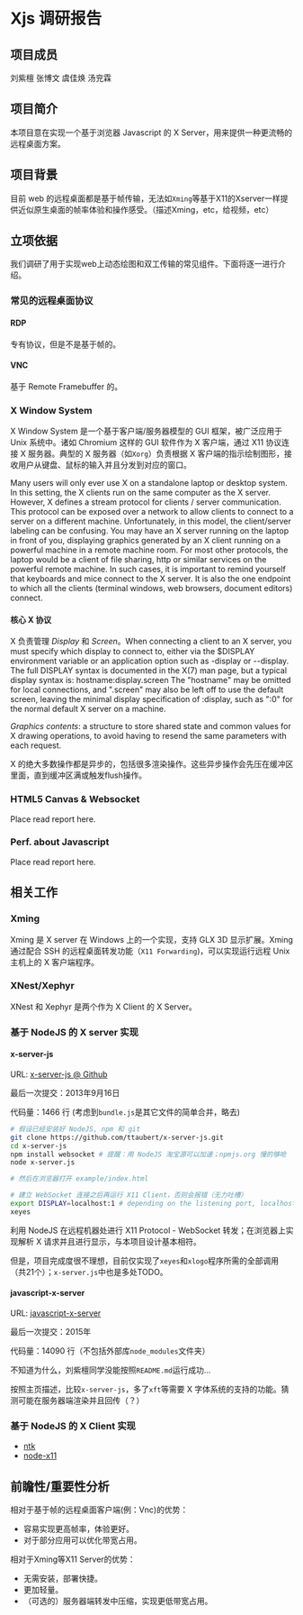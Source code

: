 # Xjs 调研报告

## 项目成员

刘紫檀 张博文 虞佳焕 汤兖霖

## 项目简介

本项目意在实现一个基于浏览器 Javascript 的 X Server，用来提供一种更流畅的远程桌面方案。

## 项目背景

目前 web 的远程桌面都是基于帧传输，无法如`Xming`等基于X11的Xserver一样提供近似原生桌面的帧率体验和操作感受。（描述Xming，etc，给视频，etc）

## 立项依据

我们调研了用于实现web上动态绘图和双工传输的常见组件。下面将逐一进行介绍。

### 常见的远程桌面协议

#### RDP

专有协议，但是不是基于帧的。

#### VNC

基于 Remote Framebuffer 的。

### X Window System

X Window System 是一个基于客户端/服务器模型的 GUI 框架，被广泛应用于 Unix 系统中。诸如 Chromium 这样的 GUI 软件作为 X 客户端，通过 X11 协议连接 X 服务器。典型的 X 服务器（如`Xorg`）负责根据 X 客户端的指示绘制图形，接收用户从键盘、鼠标的输入并且分发到对应的窗口。

Many users will only ever use X on a standalone laptop or desktop system. In this setting, the X clients run on the same computer as the X server. However, X defines a stream protocol for clients / server communication. This protocol can be exposed over a network to allow clients to connect to a server on a different machine. Unfortunately, in this model, the client/server labeling can be confusing. You may have an X server running on the laptop in front of you, displaying graphics generated by an X client running on a powerful machine in a remote machine room. For most other protocols, the laptop would be a client of file sharing, http or similar services on the powerful remote machine. In such cases, it is important to remind yourself that keyboards and mice connect to the X server. It is also the one endpoint to which all the clients (terminal windows, web browsers, document editors) connect.

#### 核心 X 协议

X 负责管理 *Display* 和 *Screen*。When connecting a client to an X server, you must specify which display to connect to, either via the $DISPLAY environment variable or an application option such as -display or --display. The full DISPLAY syntax is documented in the X(7) man page, but a typical display syntax is: hostname:display.screen The "hostname" may be omitted for local connections, and ".screen" may also be left off to use the default screen, leaving the minimal display specification of :display, such as ":0" for the normal default X server on a machine.

*Graphics contents*: a structure to store shared state and common values for X drawing operations, to avoid having to resend the same parameters with each request. 

X 的绝大多数操作都是异步的，包括很多渲染操作。这些异步操作会先压在缓冲区里面，直到缓冲区满或触发flush操作。

### HTML5 Canvas & Websocket
Place read report here.

### Perf. about Javascript
Place read report here.

## 相关工作

### Xming

Xming 是 X server 在 Windows 上的一个实现，支持 GLX 3D 显示扩展。Xming 通过配合 SSH 的远程桌面转发功能（`X11 Forwarding`)，可以实现运行远程 Unix 主机上的 X 客户端程序。

### XNest/Xephyr
XNest 和 Xephyr 是两个作为 X Client 的 X Server。

### 基于 NodeJS 的 X server 实现

#### x-server-js
URL: [x-server-js @ Github](https://github.com/ttaubert/x-server-js)

最后一次提交：2013年9月16日

代码量：1466 行 (考虑到`bundle.js`是其它文件的简单合并，略去)

```bash
# 假设已经安装好 NodeJS, npm 和 git
git clone https://github.com/ttaubert/x-server-js.git
cd x-server-js
npm install websocket # 提醒：用 NodeJS 淘宝源可以加速；npmjs.org 慢的够呛
node x-server.js

# 然后在浏览器打开 example/index.html

# 建立 WebSocket 连接之后再运行 X11 Client，否则会报错（无力吐槽）
export DISPLAY=localhost:1 # depending on the listening port, localhost:X for port 600X
xeyes

```

利用 NodeJS 在远程机器处进行 X11 Protocol - WebSocket 转发；在浏览器上实现解析 X 请求并且进行显示，与本项目设计基本相符。

但是，项目完成度很不理想，目前仅实现了`xeyes`和`xlogo`程序所需的全部调用（共21个）；`x-server.js`中也是多处TODO。

#### javascript-x-server
URL: [javascript-x-server](https://github.com/GothAck/javascript-x-server)

最后一次提交：2015年

代码量：14090 行（不包括外部库`node_modules`文件夹）

不知道为什么，刘紫檀同学没能按照`README.md`运行成功...

按照主页描述，比较`x-server-js`，多了`xft`等需要 X 字体系统的支持的功能。猜测可能在服务器端渲染并且回传（？）

### 基于 NodeJS 的 X Client 实现

- [ntk](https://github.com/sidorares/ntk)
- [node-x11](https://github.com/sidorares/node-x11/)

## 前瞻性/重要性分析

相对于基于帧的远程桌面客户端(例：Vnc)的优势：
- 容易实现更高帧率，体验更好。
- 对于部分应用可以优化带宽占用。

相对于Xming等X11 Server的优势：
- 无需安装，部署快捷。
- 更加轻量。
- （可选的）服务器端转发中压缩，实现更低带宽占用。

